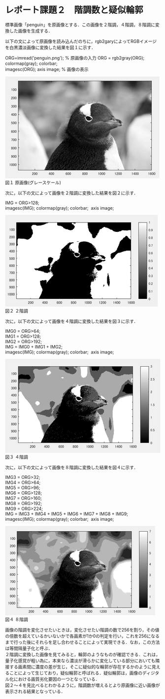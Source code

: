 ﻿# レポート課題２　階調数と疑似輪郭

標準画像「penguin」を原画像とする．この画像を２階調，４階調，８階調に変換した画像を生成する．  

以下の文によって原画像を読み込んだのちに，rgb2garyによってRGBイメージを白黒濃淡画像に変換した結果を図１に示す．  

ORG=imread('penguin.png'); % 原画像の入力 
ORG = rgb2gray(ORG); colormap(gray); colorbar;  
imagesc(ORG); axis image; % 画像の表示  

![原画像](https://github.com/penguinbigwave/lecture_image_processing/blob/master/image/penguin2_1.png?raw=true)  
図１ 原画像(グレースケール)  

次に，以下の文によって画像を２階調に変換した結果を図２に示す．  

IMG = ORG>128;  
imagesc(IMG); colormap(gray); colorbar;  axis image;  

![原画像](https://github.com/penguinbigwave/lecture_image_processing/blob/master/image/penguin2_2.png?raw=true)  
図２ ２階調  

次に，以下の文によって画像を４階調に変換した結果を図３に示す．  

IMG0 = ORG>64;  
IMG1 = ORG>128;  
IMG2 = ORG>192;  
IMG = IMG0 + IMG1 + IMG2;  
imagesc(IMG); colormap(gray); colorbar;  axis image;  

![原画像](https://github.com/penguinbigwave/lecture_image_processing/blob/master/image/penguin2_3.png?raw=true)  
図３ ４階調  

次に，以下の文によって画像を８階調に変換した結果を図４に示す．  

IMG3 = ORG>32;  
IMG4 = ORG>64;  
IMG5 = ORG>96;  
IMG6 = ORG>128;  
IMG7 = ORG>160;  
IMG8 = ORG>192;  
IMG9 = ORG>224;  
IMG = IMG3 + IMG4 + IMG5 + IMG6 + IMG7 + IMG8 + IMG9;  
imagesc(IMG); colormap(gray); colorbar;  axis image;  

![原画像](https://github.com/penguinbigwave/lecture_image_processing/blob/master/image/penguin2_4.png?raw=true)  
図４ ８階調  

画像の階調を変化させたいときは，変化させたい階調の数で256を割り，その値の倍数を超えているかいないかで各画素が1か0の判定を行い，これを256になるまで行った後にそれらを足し合わせることによって実現できる．なお，この方法は等間隔量子化と呼ぶ．  
２階調に変換した画像を見てみると，輪郭のようなものが確認できる．これは，量子化感覚が粗い為に，本来なら濃淡が滑らかに変化している部分においても隣接する画素間に濃度の差が生じ，そこに疑似的な輪郭が存在するかのように見えることによって生じており，疑似輪郭と呼ばれる．疑似輪郭は，画像のディジタル化における画質劣化要因の一つとなっている．  
図２～４を見比べるとわかるように，階調数が増えるとより原画像に近い画像が表示される結果となっている．
